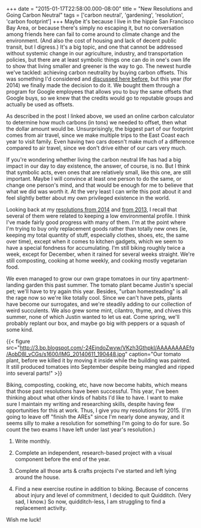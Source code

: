 +++
date = "2015-01-17T22:58:00.000-08:00"
title = "New Resolutions and Going Carbon Neutral"
tags = ['carbon neutral', 'gardening', 'resolution', 'carbon footprint']
+++
Maybe it's because I live in the hippie San Francisco Bay Area, or because there's simply no escaping it, but no conversation among friends here can fail to come around to climate change and the environment.  (And also the cost of housing and lack of decent public transit, but I digress.)  It's a big topic, and one that cannot be addressed without systemic change in our agriculture, industry, and transportation policies, but there are at least symbolic things one can do in one's own life to show that living smaller and greener is the way to go.  The newest hurdle we've tackled:  achieving carbon neutrality by buying carbon offsets.  This was something I'd considered and [discussed here before](http://notbuiltinaday.blogspot.com/2014/01/new-year-new-resolutions.html), but this year (for 2014) we finally made the decision to do it.  We bought them through a program for Google employees that allows you to buy the same offsets that Google buys, so we knew that the credits would go to reputable groups and actually be used as offsets.

As described in the post I linked above, we used an online carbon calculator to determine how much carbons (in tons) we needed to offset, then what the dollar amount would be.  Unsurprisingly, the biggest part of our footprint comes from air travel, since we make multiple trips to the East Coast each year to visit family.  Even having two cars doesn't make much of a difference compared to air travel, since we don't drive either of our cars very much.

If you're wondering whether living the carbon neutral life has had a big impact in our day to day existence, the answer, of course, is no.  But I think that symbolic acts, even ones that are relatively small, like this one, are still important.  Maybe I will convince at least one person to do the same, or change one person's mind, and that would be enough for me to believe that what we did was worth it.  At the very least I can write this post about it and feel slightly better about my own privileged existence in the world.

Looking back at my [resolutions from 2014](http://notbuiltinaday.blogspot.com/2014/01/new-year-new-resolutions.html) and [from 2013](http://notbuiltinaday.blogspot.com/2013/08/hello-silicon-valley.html), I recall that several of them were related to keeping a low environmental profile.  I think I've made fairly good progress with many of them.  I'm at the point where I'm trying to buy only replacement goods rather than totally new ones (ie, keeping my total quantity of stuff, especially clothes, shoes, etc, the same over time), except when it comes to kitchen gadgets, which we seem to have a special fondness for accumulating.  I'm still biking roughly twice a week, except for December, when it rained for several weeks straight.  We're still composting, cooking at home weekly, and cooking mostly vegetarian food. 

We even managed to grow our own grape tomatoes in our tiny apartment-landing garden this past summer.  The tomato plant became Justin's special pet; we'll have to try again this year.  Besides, "urban homesteading" is all the rage now so we're like totally cool.  Since we can't have pets, plants have become our surrogates, and we're steadily adding to our collection of weird succulents.  We also grew some mint, cilantro, thyme, and chives this summer, none of which Justin wanted to let us eat.  Come spring, we'll probably replant our box, and maybe go big with peppers or a squash of some kind.

{{< figure src="http://3.bp.blogspot.com/-24EjndoZwvw/VKzh3GthpkI/AAAAAAAAEfg/AobD8l_vCGs/s1600/IMG_20140611_190448.jpg" caption="Our tomato plant, before we killed it by moving it inside while the building was painted.  It still produced tomatoes into September despite being mangled and ripped into several parts!" >}}

Biking, composting, cooking, etc, have now become habits, which means that those past resolutions have been successful.  This year, I've been thinking about what other kinds of habits I'd like to have.  I want to make sure I maintain my writing and researching skills, despite having few opportunities for this at work.  Thus, I give you my resolutions for 2015.  (I'm going to leave off "finish the AREs" since I'm nearly done anyway, and it seems silly to make a resolution for something I'm going to do for sure.  So count the two exams I have left under last year's resolution.)

1.  Write monthly.

2.  Complete an independent, research-based project with a visual component before the end of the year.

3.  Complete all those arts & crafts projects I've started and left lying around the house.

4.  Find a new exercise routine in addition to biking.  Because of concerns about injury and level of commitment, I decided to quit Quidditch.  (Very sad, I know.)  So now, quidditch-less, I am struggling to find a replacement activity.

Wish me luck!
